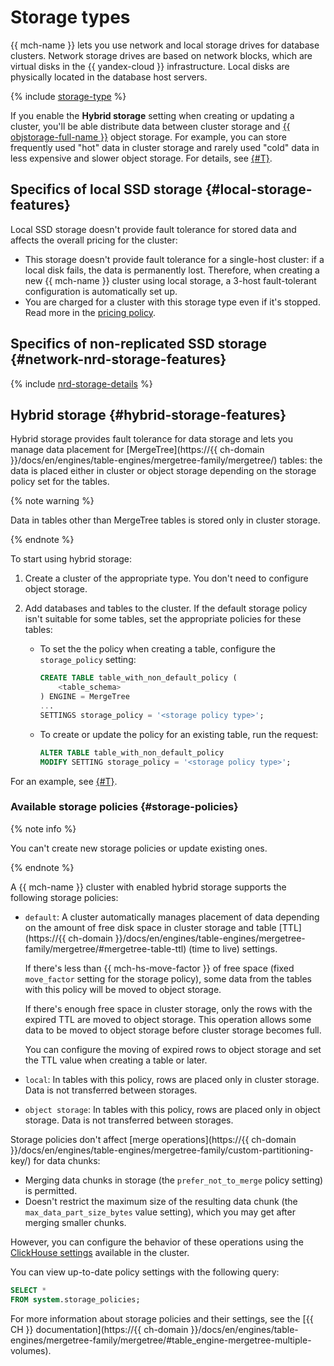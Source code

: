 # Storage types


{{ mch-name }} lets you use network and local storage drives for database clusters. Network storage drives are based on network blocks, which are virtual disks in the {{ yandex-cloud }} infrastructure. Local disks are physically located in the database host servers.

{% include [storage-type](../../_includes/mdb/mch/storage-type.md) %}

If you enable the **Hybrid storage** setting when creating or updating a cluster, you'll be able distribute data between cluster storage and [{{ objstorage-full-name }}](../../storage/) object storage. For example, you can store frequently used "hot" data in cluster storage and rarely used "cold" data in less expensive and slower object storage. For details, see [{#T}](#hybrid-storage-features).

## Specifics of local SSD storage {#local-storage-features}

Local SSD storage doesn't provide fault tolerance for stored data and affects the overall pricing for the cluster:

* This storage doesn't provide fault tolerance for a single-host cluster: if a local disk fails, the data is permanently lost. Therefore, when creating a new {{ mch-name }} cluster using local storage, a 3-host fault-tolerant configuration is automatically set up.
* You are charged for a cluster with this storage type even if it's stopped. Read more in the [pricing policy](../pricing.md).

## Specifics of non-replicated SSD storage {#network-nrd-storage-features}

{% include [nrd-storage-details](../../_includes/mdb/nrd-storage-details.md) %}

## Hybrid storage {#hybrid-storage-features}

Hybrid storage provides fault tolerance for data storage and lets you manage data placement for [MergeTree](https://{{ ch-domain }}/docs/en/engines/table-engines/mergetree-family/mergetree/) tables: the data is placed either in cluster or object storage depending on the storage policy set for the tables.

{% note warning %}

Data in tables other than MergeTree tables is stored only in cluster storage.

{% endnote %}

To start using hybrid storage:

1. Create a cluster of the appropriate type. You don't need to configure object storage.

1. Add databases and tables to the cluster. If the default storage policy isn't suitable for some tables, set the appropriate policies for these tables:

   * To set the the policy when creating a table, configure the `storage_policy` setting:

      ```sql
      CREATE TABLE table_with_non_default_policy (
          <table_schema>
      ) ENGINE = MergeTree
      ...
      SETTINGS storage_policy = '<storage policy type>';
      ```

   * To create or update the policy for an existing table, run the request:

      ```sql
      ALTER TABLE table_with_non_default_policy
      MODIFY SETTING storage_policy = '<storage policy type>';
      ```

For an example, see [{#T}](../tutorials/hybrid-storage.md).

### Available storage policies {#storage-policies}

{% note info %}

You can't create new storage policies or update existing ones.

{% endnote %}

A {{ mch-name }} cluster with enabled hybrid storage supports the following storage policies:

* `default`: A cluster automatically manages placement of data depending on the amount of free disk space in cluster storage and table [TTL](https://{{ ch-domain }}/docs/en/engines/table-engines/mergetree-family/mergetree/#mergetree-table-ttl) (time to live) settings.

   If there's less than {{ mch-hs-move-factor }} of free space (fixed `move_factor` setting for the storage policy), some data from the tables with this policy will be moved to object storage.

   If there's enough free space in cluster storage, only the rows with the expired TTL are moved to object storage. This operation allows some data to be moved to object storage before cluster storage becomes full.

   You can configure the moving of expired rows to object storage and set the TTL value when creating a table or later.

* `local`: In tables with this policy, rows are placed only in cluster storage. Data is not transferred between storages.

* `object storage`: In tables with this policy, rows are placed only in object storage. Data is not transferred between storages.

Storage policies don't affect [merge operations](https://{{ ch-domain }}/docs/en/engines/table-engines/mergetree-family/custom-partitioning-key/) for data chunks:

* Merging data chunks in storage (the `prefer_not_to_merge` policy setting) is permitted.
* Doesn't restrict the maximum size of the resulting data chunk (the `max_data_part_size_bytes` value setting), which you may get after merging smaller chunks.

However, you can configure the behavior of these operations using the [ClickHouse settings](./settings-list.md) available in the cluster.

You can view up-to-date policy settings with the following query:

```sql
SELECT *
FROM system.storage_policies;
```

For more information about storage policies and their settings, see the [{{ CH }} documentation](https://{{ ch-domain }}/docs/en/engines/table-engines/mergetree-family/mergetree/#table_engine-mergetree-multiple-volumes).

